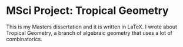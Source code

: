 # MSci Project: Tropical Geometry
This is my Masters dissertation and it is written in LaTeX. I wrote about Tropical Geometry, a branch of algebraic geometry that uses a lot of combinatorics.
